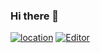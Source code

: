 ### Hi there 👋

[![location](https://img.shields.io/badge/location-🇨🇦%20Montreal-white)](https://en.wikipedia.org/wiki/Montreal) [![Editor](https://img.shields.io/badge/editor-nvim-blue)](https://neovim.io/)
<!--
**thalesflores/thalesflores** is a ✨ _special_ ✨ repository because its `README.md` (this file) appears on your GitHub profile.

Here are some ideas to get you started:

- 🔭 I’m currently working on ...
- 🌱 I’m currently learning ...
- 👯 I’m looking to collaborate on ...
- 🤔 I’m looking for help with ...
- 💬 Ask me about ...
- 📫 How to reach me: ...
- 😄 Pronouns: ...
- ⚡ Fun fact: ...
-->
